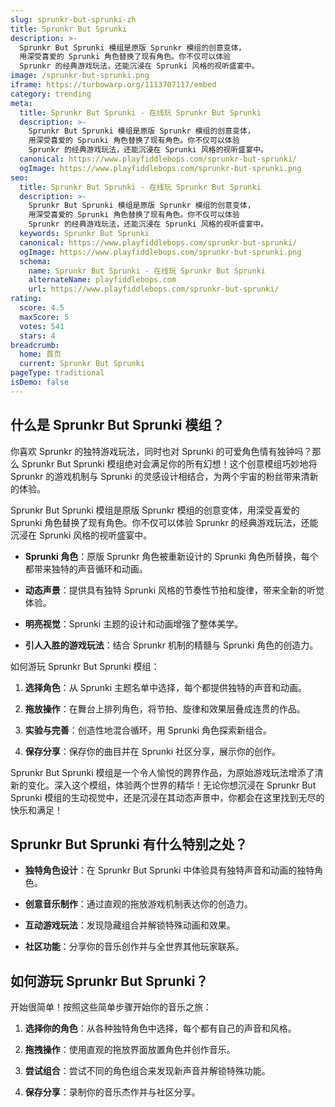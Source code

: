 ```yaml
---
slug: sprunkr-but-sprunki-zh
title: Sprunkr But Sprunki
description: >-
  Sprunkr But Sprunki 模组是原版 Sprunkr 模组的创意变体，
  用深受喜爱的 Sprunki 角色替换了现有角色。你不仅可以体验
  Sprunkr 的经典游戏玩法，还能沉浸在 Sprunki 风格的视听盛宴中。
image: /sprunkr-but-sprunki.png
iframe: https://turbowarp.org/1113707117/embed
category: trending
meta:
  title: Sprunkr But Sprunki - 在线玩 Sprunkr But Sprunki
  description: >-
    Sprunkr But Sprunki 模组是原版 Sprunkr 模组的创意变体，
    用深受喜爱的 Sprunki 角色替换了现有角色。你不仅可以体验
    Sprunkr 的经典游戏玩法，还能沉浸在 Sprunki 风格的视听盛宴中。
  canonical: https://www.playfiddlebops.com/sprunkr-but-sprunki/
  ogImage: https://www.playfiddlebops.com/sprunkr-but-sprunki.png
seo:
  title: Sprunkr But Sprunki - 在线玩 Sprunkr But Sprunki
  description: >-
    Sprunkr But Sprunki 模组是原版 Sprunkr 模组的创意变体，
    用深受喜爱的 Sprunki 角色替换了现有角色。你不仅可以体验
    Sprunkr 的经典游戏玩法，还能沉浸在 Sprunki 风格的视听盛宴中。
  keywords: Sprunkr But Sprunki
  canonical: https://www.playfiddlebops.com/sprunkr-but-sprunki/
  ogImage: https://www.playfiddlebops.com/sprunkr-but-sprunki.png
  schema:
    name: Sprunkr But Sprunki - 在线玩 Sprunkr But Sprunki
    alternateName: playfiddlebops.com
    url: https://www.playfiddlebops.com/sprunkr-but-sprunki/
rating:
  score: 4.5
  maxScore: 5
  votes: 541
  stars: 4
breadcrumb:
  home: 首页
  current: Sprunkr But Sprunki
pageType: traditional
isDemo: false
---
```


## 什么是 Sprunkr But Sprunki 模组？

你喜欢 Sprunkr 的独特游戏玩法，同时也对 Sprunki 的可爱角色情有独钟吗？那么 Sprunkr But Sprunki 模组绝对会满足你的所有幻想！这个创意模组巧妙地将 Sprunkr 的游戏机制与 Sprunki 的灵感设计相结合，为两个宇宙的粉丝带来清新的体验。

Sprunkr But Sprunki 模组是原版 Sprunkr 模组的创意变体，用深受喜爱的 Sprunki 角色替换了现有角色。你不仅可以体验 Sprunkr 的经典游戏玩法，还能沉浸在 Sprunki 风格的视听盛宴中。

- **Sprunki 角色**：原版 Sprunkr 角色被重新设计的 Sprunki 角色所替换，每个都带来独特的声音循环和动画。

- **动态声景**：提供具有独特 Sprunki 风格的节奏性节拍和旋律，带来全新的听觉体验。

- **明亮视觉**：Sprunki 主题的设计和动画增强了整体美学。

- **引人入胜的游戏玩法**：结合 Sprunkr 机制的精髓与 Sprunki 角色的创造力。

如何游玩 Sprunkr But Sprunki 模组：

1. **选择角色**：从 Sprunki 主题名单中选择，每个都提供独特的声音和动画。

1. **拖放操作**：在舞台上排列角色，将节拍、旋律和效果层叠成连贯的作品。

1. **实验与完善**：创造性地混合循环，用 Sprunki 角色探索新组合。

1. **保存分享**：保存你的曲目并在 Sprunki 社区分享，展示你的创作。

Sprunkr But Sprunki 模组是一个令人愉悦的跨界作品，为原始游戏玩法增添了清新的变化。深入这个模组，体验两个世界的精华！无论你想沉浸在 Sprunkr But Sprunki 模组的生动视觉中，还是沉浸在其动态声景中，你都会在这里找到无尽的快乐和满足！

## Sprunkr But Sprunki 有什么特别之处？

- **独特角色设计**：在 Sprunkr But Sprunki 中体验具有独特声音和动画的独特角色。

- **创意音乐制作**：通过直观的拖放游戏机制表达你的创造力。

- **互动游戏玩法**：发现隐藏组合并解锁特殊动画和效果。

- **社区功能**：分享你的音乐创作并与全世界其他玩家联系。

## 如何游玩 Sprunkr But Sprunki？

开始很简单！按照这些简单步骤开始你的音乐之旅：

1. **选择你的角色**：从各种独特角色中选择，每个都有自己的声音和风格。

1. **拖拽操作**：使用直观的拖放界面放置角色并创作音乐。

1. **尝试组合**：尝试不同的角色组合来发现新声音并解锁特殊功能。

1. **保存分享**：录制你的音乐杰作并与社区分享。